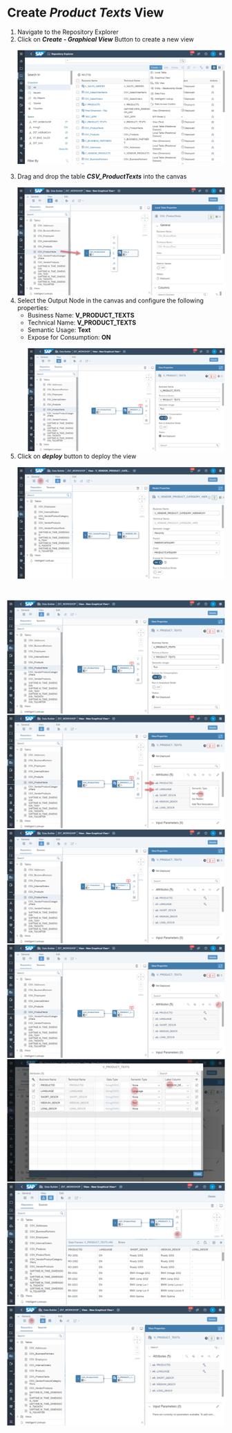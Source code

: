 # Create <i>Product Texts</i> View

1. Navigate to the Repository Explorer
2. Click on <b><i>Create - Graphical View</i></b> Button to create a new view
  <br><br>![](/exercises/ex2/images/create_in_repository_explorer.png)<br><br>
3. Drag and drop the table <b><i>CSV_ProductTexts</i></b> into the canvas
  <br><br>![](/exercises/ex3/images/create_product_texts_01.png)
4. Select the Output Node in the canvas and configure the following properties:
    - Business Name: <b>V_PRODUCT_TEXTS</b>
    - Technical Name: <b>V_PRODUCT_TEXTS</b>
    - Semantic Usage: <b>Text</b>
    - Expose for Consumption: <b>ON</b>
    <br><br>![](/exercises/ex3/images/create_product_texts_02.png)
 4. Click on <b><i>deploy</i></b> button to deploy the view
  <br><br>![](/exercises/ex4/images/create_vendor_product_category_hierarchy_03.png)



## 
  <br>![](/exercises/ex3/images/create_product_texts_02.png)
  <br>![](/exercises/ex3/images/create_product_texts_03.png)
  <br>![](/exercises/ex3/images/create_product_texts_04.png)
  <br>![](/exercises/ex3/images/create_product_texts_05.png)
  <br>![](/exercises/ex3/images/create_product_texts_06.png)
  <br>![](/exercises/ex3/images/create_product_texts_07.png)
  <br>![](/exercises/ex3/images/create_product_texts_08.png)
